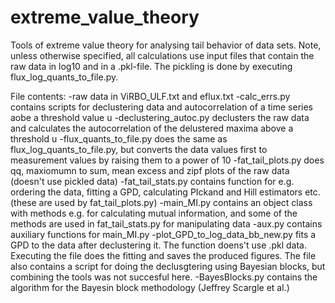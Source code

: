 # extreme_value_theory
Tools of extreme value theory for analysing tail behavior of data sets.
Note, unless otherwise specified, all calculations use input files that contain the raw data in log10 and in a .pkl-file. The pickling is done by executing flux_log_quants_to_file.py.

File contents:
-raw data in ViRBO_ULF.txt and eflux.txt
-calc_errs.py contains scripts for declustering data and autocorrelation of a time series aobe a threshold value u
-declustering_autoc.py declusters the raw data and calculates the autocorrelation of the delustered maxima above a threshold u
-flux_quants_to_file.py does the same as flux_log_quants_to_file.py, but converts the data values first to measurement values by raising them to a power of 10
-fat_tail_plots.py does qq, maxiomumn to sum, mean excess and zipf plots of the raw data (doesn't use pickled data)
-fat_tail_stats.py contains function for e.g. ordering the data, fitting a GPD, calculating PIckand and Hill estimators etc. (these are used by fat_tail_plots.py)
-main_MI.py contains an object class with methods e.g. for calculating mutual information, and some of the methods are used in fat_tail_stats.py for manipulating data
-aux.py contains auxiliary functions for main_MI.py
-plot_GPD_to_log_data_bb_new.py fits a GPD to the data after declustering it. The function doens't use .pkl data. Executing the file does the fitting and saves the produced figures. The file also contains a script for doing the declusgtering using Bayesian blocks, but combining the tools was not succesful here.
-BayesBlocks.py contains the algorithm for the Bayesin block methodology (Jeffrey Scargle et al.)
